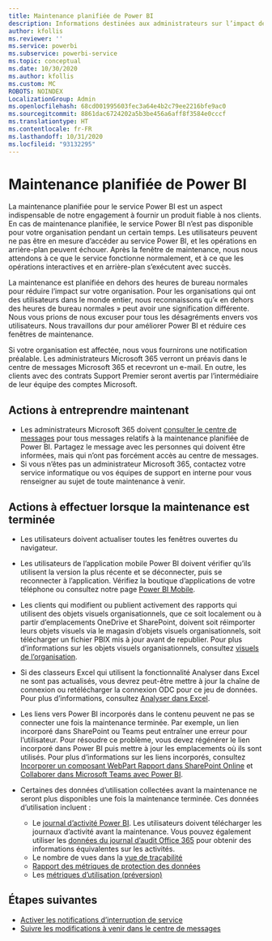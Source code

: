 ```yaml
---
title: Maintenance planifiée de Power BI
description: Informations destinées aux administrateurs sur l’impact de la maintenance planifiée de Power BI sur leur organisation et les étapes à suivre.
author: kfollis
ms.reviewer: ''
ms.service: powerbi
ms.subservice: powerbi-service
ms.topic: conceptual
ms.date: 10/30/2020
ms.author: kfollis
ms.custom: MC
ROBOTS: NOINDEX
LocalizationGroup: Admin
ms.openlocfilehash: 68cd001995603fec3a64e4b2c79ee2216bfe9ac0
ms.sourcegitcommit: 8861dac6724202a5b3be456a6aff8f3584e0cccf
ms.translationtype: HT
ms.contentlocale: fr-FR
ms.lasthandoff: 10/31/2020
ms.locfileid: "93132295"
---
```

# <a name="power-bi-planned-maintenance"></a>Maintenance planifiée de Power BI

La maintenance planifiée pour le service Power BI est un aspect indispensable de notre engagement à fournir un produit fiable à nos clients. En cas de maintenance planifiée, le service Power BI n’est pas disponible pour votre organisation pendant un certain temps. Les utilisateurs peuvent ne pas être en mesure d’accéder au service Power BI, et les opérations en arrière-plan peuvent échouer. Après la fenêtre de maintenance, nous nous attendons à ce que le service fonctionne normalement, et à ce que les opérations interactives et en arrière-plan s’exécutent avec succès.  

La maintenance est planifiée en dehors des heures de bureau normales pour réduire l’impact sur votre organisation. Pour les organisations qui ont des utilisateurs dans le monde entier, nous reconnaissons qu’« en dehors des heures de bureau normales » peut avoir une signification différente. Nous vous prions de nous excuser pour tous les désagréments envers vos utilisateurs. Nous travaillons dur pour améliorer Power BI et réduire ces fenêtres de maintenance.

Si votre organisation est affectée, nous vous fournirons une notification préalable. Les administrateurs Microsoft 365 verront un préavis dans le centre de messages Microsoft 365 et recevront un e-mail. En outre, les clients avec des contrats Support Premier seront avertis par l’intermédiaire de leur équipe des comptes Microsoft.

## <a name="actions-to-take-now"></a>Actions à entreprendre maintenant

* Les administrateurs Microsoft 365 doivent [consulter le centre de messages](https://admin.microsoft.com/Adminportal/Home#/MessageCenter) pour tous messages relatifs à la maintenance planifiée de Power BI. Partagez le message avec les personnes qui doivent être informées, mais qui n’ont pas forcément accès au centre de messages.
* Si vous n’êtes pas un administrateur Microsoft 365, contactez votre service informatique ou vos équipes de support en interne pour vous renseigner au sujet de toute maintenance à venir.

## <a name="actions-to-take-when-maintenance-is-complete"></a>Actions à effectuer lorsque la maintenance est terminée

* Les utilisateurs doivent actualiser toutes les fenêtres ouvertes du navigateur.
* Les utilisateurs de l’application mobile Power BI doivent vérifier qu’ils utilisent la version la plus récente et se déconnecter, puis se reconnecter à l’application. Vérifiez la boutique d’applications de votre téléphone ou consultez notre page [Power BI Mobile](https://powerbi.microsoft.com/mobile/).
* Les clients qui modifient ou publient activement des rapports qui utilisent des objets visuels organisationnels, que ce soit localement ou à partir d’emplacements OneDrive et SharePoint, doivent soit réimporter leurs objets visuels via le magasin d’objets visuels organisationnels, soit télécharger un fichier PBIX mis à jour avant de republier. Pour plus d’informations sur les objets visuels organisationnels, consultez [visuels de l’organisation](organizational-visuals.md).
* Si des classeurs Excel qui utilisent la fonctionnalité Analyser dans Excel ne sont pas actualisés, vous devrez peut-être mettre à jour la chaîne de connexion ou retélécharger la connexion ODC pour ce jeu de données. Pour plus d’informations, consultez [Analyser dans Excel](../collaborate-share/service-analyze-in-excel.md#connect-to-power-bi-data).
* Les liens vers Power BI incorporés dans le contenu peuvent ne pas se connecter une fois la maintenance terminée. Par exemple, un lien incorporé dans SharePoint ou Teams peut entraîner une erreur pour l’utilisateur. Pour résoudre ce problème, vous devez régénérer le lien incorporé dans Power BI puis mettre à jour les emplacements où ils sont utilisés. Pour plus d’informations sur les liens incorporés, consultez [Incorporer un composant WebPart Rapport dans SharePoint Online](../collaborate-share/service-embed-report-spo.md) et [Collaborer dans Microsoft Teams avec Power BI](../collaborate-share/service-collaborate-microsoft-teams.md).
* Certaines des données d’utilisation collectées avant la maintenance ne seront plus disponibles une fois la maintenance terminée. Ces données d’utilisation incluent :

  * Le [journal d’activité Power BI](service-admin-auditing.md#use-the-activity-log). Les utilisateurs doivent télécharger les journaux d’activité avant la maintenance. Vous pouvez également utiliser les [données du journal d’audit Office 365](service-admin-auditing.md#access-your-audit-logs) pour obtenir des informations équivalentes sur les activités.
  * Le nombre de vues dans la [vue de traçabilité](../collaborate-share/service-data-lineage.md#explore-lineage-view)
  * [Rapport des métriques de protection des données](service-security-data-protection-metrics-report.md)
  * Les [métriques d’utilisation (préversion)](../collaborate-share/service-modern-usage-metrics.md)

## <a name="next-steps"></a>Étapes suivantes

* [Activer les notifications d’interruption de service](service-interruption-notifications.md)
* [Suivre les modifications à venir dans le centre de messages](/microsoft-365/admin/manage/message-center)